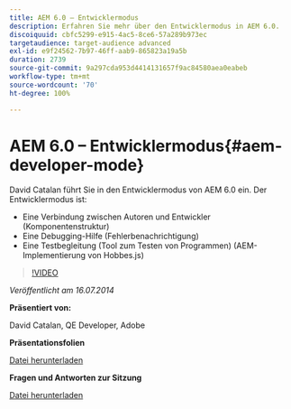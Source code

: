 ```yaml
---
title: AEM 6.0 – Entwicklermodus
description: Erfahren Sie mehr über den Entwicklermodus in AEM 6.0.
discoiquuid: cbfc5299-e915-4ac5-8ce6-57a289b973ec
targetaudience: target-audience advanced
exl-id: e9f24562-7b97-46ff-aab9-865823a19a5b
duration: 2739
source-git-commit: 9a297cda953d4414131657f9ac84580aea0eabeb
workflow-type: tm+mt
source-wordcount: '70'
ht-degree: 100%

---
```


# AEM 6.0 – Entwicklermodus{#aem-developer-mode}

David Catalan führt Sie in den Entwicklermodus von AEM 6.0 ein. Der Entwicklermodus ist:

* Eine Verbindung zwischen Autoren und Entwickler (Komponentenstruktur)
* Eine Debugging-Hilfe (Fehlerbenachrichtigung)
* Eine Testbegleitung (Tool zum Testen von Programmen) (AEM-Implementierung von Hobbes.js)

>[!VIDEO](https://video.tv.adobe.com/v/19501/?quality=9)

*Veröffentlicht am 16.07.2014*

**Präsentiert von:**

David Catalan, QE Developer, Adobe

**Präsentationsfolien**

[Datei herunterladen](assets/aem-6-developer-mode-07-16-14.pdf)

**Fragen und Antworten zur Sitzung**

[Datei herunterladen](assets/q-a-developer-mode-7-16-14.pdf)
<!--
[Get back to the Overview](https://helpx.adobe.com/experience-manager/kt/eseminars/gems/aem-index.html)
-->
